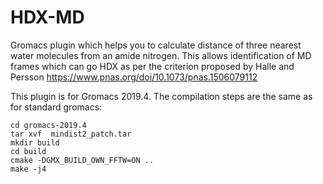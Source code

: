 # HDX-MD
Gromacs plugin which helps you to calculate distance of three nearest water molecules from an amide nitrogen. This allows identification of MD frames which can go HDX as per the criterion proposed by Halle and Persson https://www.pnas.org/doi/10.1073/pnas.1506079112

This plugin is for Gromacs 2019.4. The compilation steps are the same as for standard gromacs:

```
cd gromacs-2019.4
tar xvf  mindist2_patch.tar
mkdir build
cd build
cmake -DGMX_BUILD_OWN_FFTW=ON ..
make -j4
```
